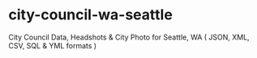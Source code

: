 # city-council-wa-seattle
City Council Data, Headshots &amp; City Photo for Seattle, WA ( JSON, XML, CSV, SQL &amp; YML formats )

